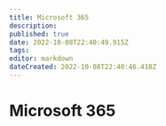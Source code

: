 ```yaml
---
title: Microsoft 365
description: 
published: true
date: 2022-10-08T22:40:49.915Z
tags: 
editor: markdown
dateCreated: 2022-10-08T22:40:46.418Z
---
```


# Microsoft 365
